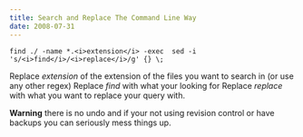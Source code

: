 ```yaml
---
title: Search and Replace The Command Line Way
date: 2008-07-31
---
```


```
find ./ -name *.<i>extension</i> -exec  sed -i 's/<i>find</i>/<i>replace</i>/g' {} \;
```

Replace <i>extension</i> of the extension of the files you want to search in (or use any other regex)
Replace <i>find</i> with what your looking for
Replace <i>replace</i> with what you want to replace your query with.

<b>Warning</b> there is no undo and if your not using revision control or have backups you can seriously mess things up.

